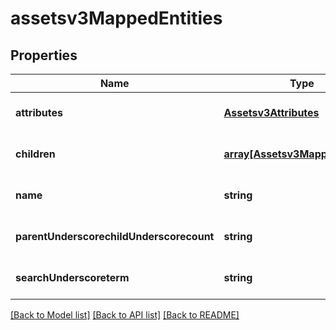 # assetsv3MappedEntities

## Properties
Name | Type | Description | Notes
------------ | ------------- | ------------- | -------------
**attributes** | [**Assetsv3Attributes**](Assetsv3Attributes.md) |  | [optional] [default to null]
**children** | [**array[Assetsv3MappedEntities]**](Assetsv3MappedEntities.md) | List of children | [optional] [default to null]
**name** | **string** | Entity name - database/hostname/ipaddress/account/application/storage/endpoint/model/deployment/subscription | [optional] [default to null]
**parentUnderscorechildUnderscorecount** | **string** | Total no. of children for current parent (To be added in dummy node) | [optional] [default to null]
**searchUnderscoreterm** | **string** | Term to be searched in asset inventory | [optional] [default to null]

[[Back to Model list]](../README.md#documentation-for-models) [[Back to API list]](../README.md#documentation-for-api-endpoints) [[Back to README]](../README.md)



